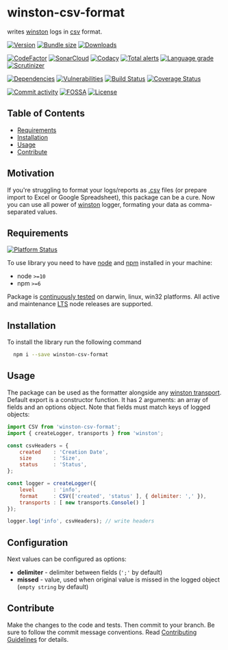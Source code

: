# winston-csv-format
writes [winston][w-main] logs in [csv][csv] format.

[![Version][badge-vers]][npm]
[![Bundle size][npm-size-badge]][npm-size-url]
[![Downloads][npm-downloads-badge]][npm]

[![CodeFactor][codefactor-badge]][codefactor-url]
[![SonarCloud][sonarcloud-badge]][sonarcloud-url]
[![Codacy][codacy-badge]][codacy-url]
[![Total alerts][lgtm-alerts-badge]][lgtm-alerts-url]
[![Language grade][lgtm-lg-badge]][lgtm-lg-url]
[![Scrutinizer][scrutinizer-badge]][scrutinizer-url]

[![Dependencies][badge-deps]][npm]
[![Vulnerabilities][badge-vuln]](https://snyk.io/)
[![Build Status][tests-badge]][tests-url]
[![Coverage Status][badge-coverage]][url-coverage]

[![Commit activity][commit-activity-badge]][github]
[![FOSSA][fossa-badge]][fossa-url]
[![License][badge-lic]][github]

## Table of Contents
  - [Requirements](#requirements)
  - [Installation](#installation)
  - [Usage](#usage)
  - [Contribute](#contribute)

## Motivation
If you're struggling to format your logs/reports as [.csv][csv] files (or prepare import to Excel or Google Spreadsheet), this package can be a cure. Now you can use all power of [winston][w-main] logger, formating your data as comma-separated values.

## Requirements
[![Platform Status][appveyor-badge]][appveyor-url]

To use library you need to have [node](https://nodejs.org) and [npm](https://www.npmjs.com) installed in your machine:

* node `>=10`
* npm `>=6`

Package is [continuously tested][appveyor-url] on darwin, linux, win32 platforms. All active and maintenance [LTS](https://nodejs.org/en/about/releases/) node releases are supported.

## Installation

To install the library run the following command

```bash
  npm i --save winston-csv-format
```

## Usage
The package can be used as the formatter alongside any [winston transport][w-transports]. Default export is a constructor function. It has 2 arguments: an array of fields and an options object. Note that fields must match keys of logged objects:

```javascript
import CSV from 'winston-csv-format';
import { createLogger, transports } from 'winston';

const csvHeaders = {
    created    : 'Creation Date',
    size       : 'Size',
    status     : 'Status',
};

const logger = createLogger({
    level      : 'info',
    format     : CSV(['created', 'status' ], { delimiter: ',' }),
    transports : [ new transports.Console() ]
});

logger.log('info', csvHeaders); // write headers

```
## Configuration
Next values can be configured as options:
* **delimiter** - delimiter between fields (```';'``` by default)
* **missed** - value, used when original value is missed in the logged object (```empty string``` by default)

[w-main]: https://github.com/winstonjs/winston
[w-transports]: https://github.com/winstonjs/winston/blob/master/docs/transports.md
[csv]: https://en.wikipedia.org/wiki/Comma-separated_values

## Contribute

Make the changes to the code and tests. Then commit to your branch. Be sure to follow the commit message conventions. Read [Contributing Guidelines](.github/CONTRIBUTING.md) for details.

[npm]: https://www.npmjs.com/package/winston-csv-format
[github]: https://github.com/pustovitDmytro/winston-csv-format
[coveralls]: https://coveralls.io/github/pustovitDmytro/winston-csv-format?branch=master
[badge-deps]: https://img.shields.io/david/pustovitDmytro/winston-csv-format.svg
[badge-vuln]: https://img.shields.io/snyk/vulnerabilities/npm/winston-csv-format.svg?style=popout
[badge-vers]: https://img.shields.io/npm/v/winston-csv-format.svg
[badge-lic]: https://img.shields.io/github/license/pustovitDmytro/winston-csv-format.svg
[badge-coverage]: https://coveralls.io/repos/github/pustovitDmytro/winston-csv-format/badge.svg?branch=master
[url-coverage]: https://coveralls.io/github/pustovitDmytro/winston-csv-format?branch=master

[tests-badge]: https://img.shields.io/circleci/build/github/pustovitDmytro/winston-csv-format
[tests-url]: https://app.circleci.com/pipelines/github/pustovitDmytro/winston-csv-format

[codefactor-badge]: https://www.codefactor.io/repository/github/pustovitdmytro/winston-csv-format/badge
[codefactor-url]: https://www.codefactor.io/repository/github/pustovitdmytro/winston-csv-format

[commit-activity-badge]: https://img.shields.io/github/commit-activity/m/pustovitDmytro/winston-csv-format

[scrutinizer-badge]: https://scrutinizer-ci.com/g/pustovitDmytro/winston-csv-format/badges/quality-score.png?b=master
[scrutinizer-url]: https://scrutinizer-ci.com/g/pustovitDmytro/winston-csv-format/?branch=master

[lgtm-lg-badge]: https://img.shields.io/lgtm/grade/javascript/g/pustovitDmytro/winston-csv-format.svg?logo=lgtm&logoWidth=18
[lgtm-lg-url]: https://lgtm.com/projects/g/pustovitDmytro/winston-csv-format/context:javascript

[lgtm-alerts-badge]: https://img.shields.io/lgtm/alerts/g/pustovitDmytro/winston-csv-format.svg?logo=lgtm&logoWidth=18
[lgtm-alerts-url]: https://lgtm.com/projects/g/pustovitDmytro/winston-csv-format/alerts/

[codacy-badge]: https://app.codacy.com/project/badge/Grade/52f29d5fc1a447349a4ee5ce75857322
[codacy-url]: https://www.codacy.com/gh/pustovitDmytro/winston-csv-format/dashboard?utm_source=github.com&amp;utm_medium=referral&amp;utm_content=pustovitDmytro/winston-csv-format&amp;utm_campaign=Badge_Grade

[sonarcloud-badge]: https://sonarcloud.io/api/project_badges/measure?project=pustovitDmytro_winston-csv-format&metric=alert_status
[sonarcloud-url]: https://sonarcloud.io/dashboard?id=pustovitDmytro_winston-csv-format

[npm-downloads-badge]: https://img.shields.io/npm/dw/winston-csv-format
[npm-size-badge]: https://img.shields.io/bundlephobia/min/winston-csv-format
[npm-size-url]: https://bundlephobia.com/result?p=winston-csv-format

[appveyor-badge]: https://ci.appveyor.com/api/projects/status/9ok28mb006a6welc/branch/master?svg=true
[appveyor-url]: https://ci.appveyor.com/project/pustovitDmytro/winston-csv-format/branch/master

[fossa-badge]: https://app.fossa.com/api/projects/custom%2B24828%2Fnpm-boilerplate.svg?type=shield
[fossa-url]: https://app.fossa.com/projects/custom%2B24828%2Fnpm-boilerplate?ref=badge_shield